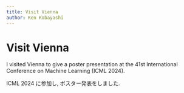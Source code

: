 ```yaml
---
title: Visit Vienna
author: Ken Kobayashi
---
```


# Visit Vienna

I visited Vienna to give a poster presentation at the 41st International Conference on Machine Learning (ICML 2024).

ICML 2024 に参加し, ポスター発表をしました. 